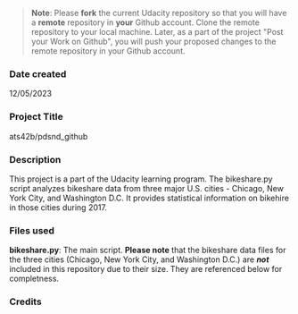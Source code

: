 >**Note**: Please **fork** the current Udacity repository so that you will have a **remote** repository in **your** Github account. Clone the remote repository to your local machine. Later, as a part of the project "Post your Work on Github", you will push your proposed changes to the remote repository in your Github account.

### Date created
12/05/2023

### Project Title
ats42b/pdsnd_github

### Description
This project is a part of the Udacity learning program. The bikeshare.py script analyzes bikeshare data from three major U.S. cities - Chicago, New York City, and Washington D.C. It provides statistical information on bikehire in those cities during 2017.

### Files used
**bikeshare.py**: The main script. 
**Please note** that the bikeshare data files for the three cities (Chicago, New York City, and Washington D.C.) are ***not*** included in this repository due to their size. 
They are referenced below for completness. 

### Credits


